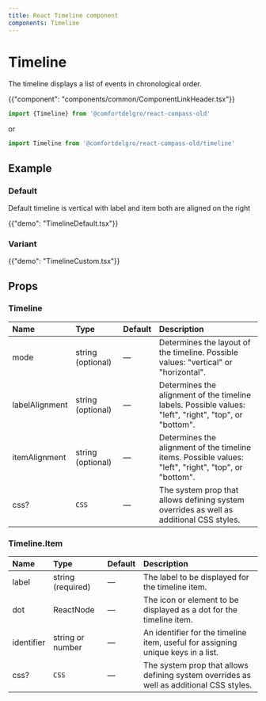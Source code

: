 ```yaml
---
title: React Timeline component
components: Timeline
---
```


# Timeline

<p class="description">The timeline displays a list of events in chronological order.</p>

{{"component": "components/common/ComponentLinkHeader.tsx"}}

```jsx
import {Timeline} from '@comfortdelgro/react-compass-old'
```

or

```jsx
import Timeline from '@comfortdelgro/react-compass-old/timeline'
```

## Example

### Default

Default timeline is vertical with label and item both are aligned on the
right

{{"demo": "TimelineDefault.tsx"}}

### Variant

{{"demo": "TimelineCustom.tsx"}}

## Props

### Timeline

| Name           | Type              | Default | Description                                                                                            |
| :------------- | :---------------- | :------ | :----------------------------------------------------------------------------------------------------- |
| mode           | string (optional) | —       | Determines the layout of the timeline. Possible values: "vertical" or "horizontal".                    |
| labelAlignment | string (optional) | —       | Determines the alignment of the timeline labels. Possible values: "left", "right", "top", or "bottom". |
| itemAlignment  | string (optional) | —       | Determines the alignment of the timeline items. Possible values: "left", "right", "top", or "bottom".  |
| css?           | `CSS`             | —       | The system prop that allows defining system overrides as well as additional CSS styles.                |

### Timeline.Item

| Name       | Type              | Default | Description                                                                             |
| :--------- | :---------------- | :------ | :-------------------------------------------------------------------------------------- |
| label      | string (required) | —       | The label to be displayed for the timeline item.                                        |
| dot        | ReactNode         | —       | The icon or element to be displayed as a dot for the timeline item.                     |
| identifier | string or number  | —       | An identifier for the timeline item, useful for assigning unique keys in a list.        |
| css?       | `CSS`             | —       | The system prop that allows defining system overrides as well as additional CSS styles. |
